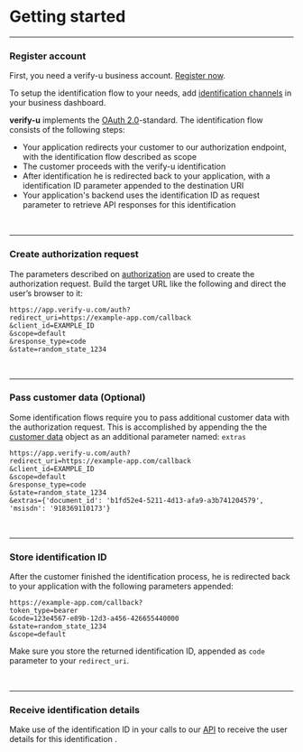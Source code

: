 # Getting started

---

### Register account <a name="register-account"></a>

First, you need a verify-u business account. [Register now](https://app.verify-u.com/auth/register).

To setup the identification flow to your needs, add [identification channels](channels) in your business dashboard.

**verify-u** implements the [OAuth 2.0](https://oauth.net/2/)-standard. The identification flow consists of the following steps:

- Your application redirects your customer to our authorization endpoint, with the identification flow described as scope
- The customer proceeds with the verify-u identification
- After identification he is redirected back to your application, with a identification ID parameter appended to the destination URI
- Your application's backend uses the identification ID as request parameter to retrieve API responses for this identification

<br >

---

### Create authorization request <a name="create-authorization-request"></a>

The parameters described on [authorization](authorization) are used to create the authorization request.
Build the target URL like the following and direct the user’s browser to it:

```
https://app.verify-u.com/auth?
redirect_uri=https://example-app.com/callback
&client_id=EXAMPLE_ID
&scope=default
&response_type=code
&state=random_state_1234
```

<br >

---

### Pass customer data (Optional) <a name="pass-customer-data"></a>

Some identification flows require you to pass additional customer data with the authorization request.
This is accomplished by appending the the [customer data](customer-data) object as an additional parameter named: `extras`

```
https://app.verify-u.com/auth?
redirect_uri=https://example-app.com/callback
&client_id=EXAMPLE_ID
&scope=default
&response_type=code
&state=random_state_1234
&extras={'document_id': 'b1fd52e4-5211-4d13-afa9-a3b741204579', 'msisdn': '918369110173'}
```

<br >

---

### Store identification ID <a name="store-identification-id"></a>

After the customer finished the identification process, he is redirected back to your application with the following parameters appended:

```
https://example-app.com/callback?
token_type=bearer
&code=123e4567-e89b-12d3-a456-426655440000
&state=random_state_1234
&scope=default
```

Make sure you store the returned identification ID, appended as `code` parameter to your `redirect_uri`.

<br >

---

### Receive identification details <a name="receive-identification-details"></a>

Make use of the identification ID in your calls to our [API](api-introduction) to receive the user details for this identification .
